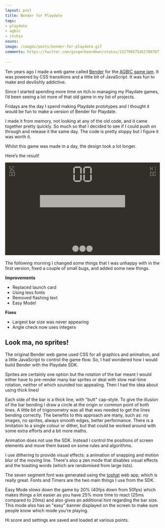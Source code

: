 ```yaml
---
layout: post
title: Bender for Playdate
tags:
- playdate
- agbic
- itchio
nouns:
image: /images/posts/bender-for-playdate.gif
comments: https://twitter.com/gingerbeardman/status/1527995752617807877

---
```


Ten years ago I made a web game called [Bender](https://twitter.com/gingerbeardman/status/227894472103563264) for the [AGBIC game jam](https://twitter.com/AGBICjam). It was powered by CSS transitions and a little bit of JavaScript. It was fun to make and devilishly addictive.

Since I started spending more time on itch.io managing my Playdate games, I’d been seeing a lot more of that old game in my list of projects.

Fridays are the day I spend making Playdate prototypes and I thought it would be fun to make a version of Bender for Playdate.

I made it from memory, not looking at any of the old code, and it came together pretty quickly. So much so that I decided to see if I could push on through and release it the same day. The code is pretty sloppy but I figure it was worth it.

Whilst this game was made in a day, the design took a lot longer.

Here’s the result!

![GIF](/images/posts/bender-for-playdate.gif#playdate)

The following morning I changed some things that I was unhappy with in the first version, fixed a couple of small bugs, and added some new things.

**Improvements**

- Replaced launch card
- Using less fonts
- Removed flashing text
- Easy Mode!

**Fixes**

- Largest bar size was never appearing
- Angle check now uses integers

## Look ma, no sprites!

The original Bender web game used CSS for all graphics and animation, and a little JavaScript to control the game flow. So, I had wondered how I would build Bender with the Playdate SDK.

Sprites are certainly one option but the rotation of the bar meant I would either have to pre-render many bar sprites or deal with slow real-time rotation, neither of which sounded too appealing. Then I had the idea about using thick lines!

Each side of the bar is a thick line, with "butt" cap-style. To give the illusion of the bar bending I draw a circle at the origin or common point of both lines. A little bit of trigonometry was all that was needed to get the lines bending correctly. The benefits to this approach are many, such as: no images, no sprites, always smooth edges, better performance. There is a limitation to a single colour or dither, but that could be worked around with some extra efforts and a bit more maths.

Animation does not use the SDK. Instead I control the positions of screen elements and move them based on some rules and algorithms.

I use dithering to provide visual effects: a animation of snapping and motion blur of the moving line. There's also a zen mode that disables visual effects and the toasting words (which are randomised from large lists).

The seven segment font was generated using the [tophat](https://kaasiand.cool/tophat/) web app, which is really great. Fonts and Timers are the two main things I use from the SDK.

Easy Mode slows down the game by 20% (40fps down from 50fps) which makes things a lot easier as you have 25% more time to react (25ms compared to 20ms) and also gives an additional hint regarding the bar size. This mode also has an "easy" banner displayed on the screen to make sure people know which mode you're playing.

Hi score and settings are saved and loaded at various points.
